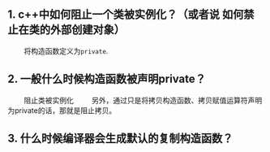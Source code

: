 ## 1. c++中如何阻止一个类被实例化？（或者说 如何禁止在类的外部创建对象）
&emsp;&emsp; 将构造函数定义为`private`.

## 2. 一般什么时候构造函数被声明private？
&emsp;&emsp; 阻止类被实例化
&emsp;&emsp; 另外，通过只是将拷贝构造函数、拷贝赋值运算符声明为private的话，那就是阻止拷贝。


## 3. 什么时候编译器会生成默认的复制构造函数？